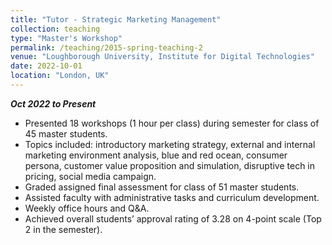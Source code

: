 ```yaml
---
title: "Tutor - Strategic Marketing Management"
collection: teaching
type: "Master's Workshop"
permalink: /teaching/2015-spring-teaching-2
venue: "Loughborough University, Institute for Digital Technologies"
date: 2022-10-01
location: "London, UK"
---
```

***Oct 2022 to Present***

*	Presented 18 workshops (1 hour per class) during semester for class of 45 master students.
*	Topics included: introductory marketing strategy, external and internal marketing environment analysis, blue and red ocean, consumer persona, customer value proposition and simulation, disruptive tech in pricing, social media campaign.  
*	Graded assigned final assessment for class of 51 master students.
*	Assisted faculty with administrative tasks and curriculum development.
*	Weekly office hours and Q&A.
*	Achieved overall students’ approval rating of 3.28 on 4-point scale (Top 2 in the semester).

